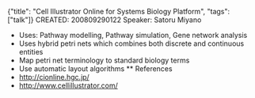 {"title": "Cell Illustrator Online for Systems Biology Platform", "tags": ["talk"]}
CREATED: 200809290122
Speaker: Satoru Miyano
 * Uses: Pathway modelling, Pathway simulation, Gene network analysis
 * Uses hybrid petri nets which combines both discrete and continuous entities
 * Map petri net terminology to standard biology terms
 * Use automatic layout algorithms
** References
 * http://cionline.hgc.jp/
 * http://www.cellillustrator.com/

